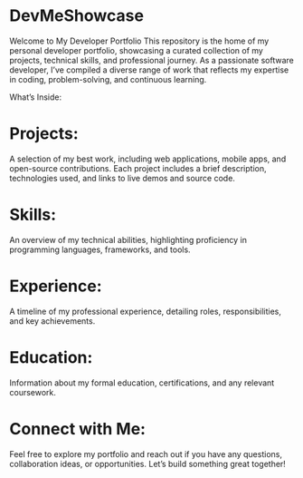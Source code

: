 # DevMeShowcase
Welcome to My Developer Portfolio  This repository is the home of my personal developer portfolio, showcasing a curated collection of my projects, technical skills, and professional journey. As a passionate software developer, I’ve compiled a diverse range of work that reflects my expertise in coding, problem-solving, and continuous learning.

What’s Inside:

# Projects: 
A selection of my best work, including web applications, mobile apps, and open-source contributions. Each project includes a brief description, technologies used, and links to live demos and source code.
# Skills: 
An overview of my technical abilities, highlighting proficiency in programming languages, frameworks, and tools.
# Experience: 
A timeline of my professional experience, detailing roles, responsibilities, and key achievements.
# Education: 
Information about my formal education, certifications, and any relevant coursework.

# Connect with Me:
Feel free to explore my portfolio and reach out if you have any questions, collaboration ideas, or opportunities. Let’s build something great together!
